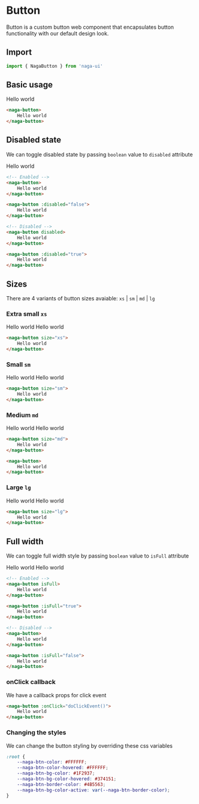 # Button

Button is a custom button web component that encapsulates button functionality with our default design look.

## Import

```ts
import { NagaButton } from 'naga-ui'
```

<script setup>
// import '../../build/bundle.js'
import { onMounted } from 'vue'
onMounted(async() => {
	await import('../../build/bundle.js')
})
</script>

## Basic usage

<naga-button>
	Hello world
</naga-button>

```html
<naga-button>
	Hello world
</naga-button>
```


## Disabled state

We can toggle disabled state by passing `boolean` value to `disabled` attribute

<naga-button disabled>
	Hello world
</naga-button>

```html
<!-- Enabled -->
<naga-button>
	Hello world
</naga-button>

<naga-button :disabled="false">
	Hello world
</naga-button>

<!-- Disabled -->
<naga-button disabled>
	Hello world
</naga-button>

<naga-button :disabled="true">
	Hello world
</naga-button>
```

## Sizes

There are 4 variants of button sizes avaiable: `xs` | `sm` | `md` | `lg`

### Extra small `xs`

<div class="component-display-block mtop">
	<naga-button size="xs">
		Hello world
	</naga-button>
	<naga-button size="xs" disabled>
		Hello world
	</naga-button>
</div>

```html
<naga-button size="xs">
	Hello world
</naga-button>
```

### Small `sm`

<div class="component-display-block mtop">
	<naga-button size="sm">
		Hello world
	</naga-button>
	<naga-button size="sm" disabled>
		Hello world
	</naga-button>
</div>

```html
<naga-button size="sm">
	Hello world
</naga-button>
```

### Medium `md`

<div class="component-display-block mtop">
	<naga-button size="md">
		Hello world
	</naga-button>
	<naga-button size="md" disabled>
		Hello world
	</naga-button>
</div>

```html
<naga-button size="md">
	Hello world
</naga-button>

<naga-button>
	Hello world
</naga-button>
```

### Large `lg`

<div class="component-display-block mtop">
	<naga-button size="lg">
		Hello world
	</naga-button>
	<naga-button size="lg" disabled>
		Hello world
	</naga-button>
</div>

```html
<naga-button size="lg">
	Hello world
</naga-button>
```

## Full width

We can toggle full width style by passing `boolean` value to `isFull` attribute

<div class="component-display-block mtop display-col display-full">
	<naga-button isFull>
		Hello world
	</naga-button>
	<naga-button isFull disabled>
		Hello world
	</naga-button>
</div>

```html
<!-- Enabled -->
<naga-button isFull>
	Hello world
</naga-button>

<naga-button :isFull="true">
	Hello world
</naga-button>

<!-- Disabled -->
<naga-button>
	Hello world
</naga-button>

<naga-button :isFull="false">
	Hello world
</naga-button>
```

### onClick callback

We have a callback props for click event

```html
<naga-button :onClick="doClickEvent()">
	Hello world
</naga-button>
```

### Changing the styles

We can change the button styling by overriding these css variables

```css
:root {
	--naga-btn-color: #FFFFFF;
	--naga-btn-color-hovered: #FFFFFF;
	--naga-btn-bg-color: #1F2937;
	--naga-btn-bg-color-hovered: #374151;
	--naga-btn-border-color: #4B5563;
	--naga-btn-bg-color-active: var(--naga-btn-border-color);
}
```
